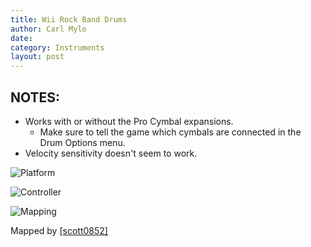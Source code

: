 ```yaml
---
title: Wii Rock Band Drums
author: Carl Mylo
date: 
category: Instruments
layout: post
---
```


## NOTES:


* Works with or without the Pro Cymbal expansions.
	* Make sure to tell the game which cymbals are connected in the Drum Options menu.
* Velocity sensitivity doesn't seem to work.


![Platform](https://raw.githubusercontent.com/hmxmilohax/rb3-pc/main/assets/images/instruments/wii.png "Platform") 

![Controller](https://raw.githubusercontent.com/hmxmilohax/rb3-pc/main/assets/images/instruments/rbdrmscontroller.png "Controller") 

![Mapping](https://raw.githubusercontent.com/hmxmilohax/rb3-pc/main/assets/images/instruments/wiirbdrmsmapping.png "Mapping") 


Mapped by [[scott0852]](https://twitter.com/scott0852)